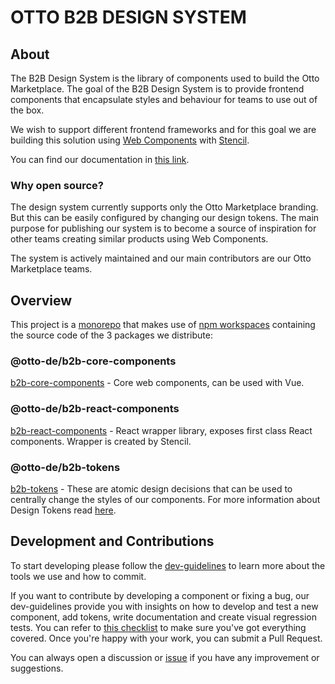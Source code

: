 # OTTO B2B DESIGN SYSTEM

## About

The B2B Design System is the library of components used to build the Otto Marketplace.
The goal of the B2B Design System is to provide frontend components that encapsulate styles and behaviour
for teams to use out of the box.

We wish to support different frontend frameworks and for this goal we are building this solution using [Web 
Components](https://www.webcomponents.org/) with [Stencil](https://stenciljs.com/docs/introduction).

You can find our documentation in [this link](https://b2b-design-system.otto.market/?path=/docs/overview--docs).

### Why open source?

The design system currently supports only the Otto Marketplace branding. But this can be easily configured by 
changing our design tokens. The main purpose for publishing our system is to become a source of inspiration for 
other teams creating similar products using Web Components. 

The system is actively maintained and our main contributors are our Otto Marketplace teams.

## Overview

This project is a [monorepo](https://en.wikipedia.org/wiki/Monorepo) that makes use
of [npm workspaces](https://docs.npmjs.com/cli/v7/using-npm/workspaces#using-workspaces) containing the source code of the 3 packages we distribute:

### @otto-de/b2b-core-components
[b2b-core-components](https://www.npmjs.com/package/@otto-de/b2b-core-components) - Core web components, can be used with Vue.

### @otto-de/b2b-react-components
[b2b-react-components](https://www.npmjs.com/package/@otto-de/b2b-react-components) - React wrapper library, exposes first class React components. Wrapper is created by Stencil.

### @otto-de/b2b-tokens
[b2b-tokens](https://www.npmjs.com/package/@otto-de/b2b-tokens) - These are atomic design decisions that can be used to 
centrally change the styles of our components. For more information about Design Tokens read  [here](https://specifyapp.com/blog/introduction-to-design-tokens).

## Development and Contributions

To start developing please follow the [dev-guidelines](https://github.com/otto-de/b2b-design-system/blob/main/DEV-GUIDELINES.md) to learn more about the tools we use and how to commit. 

If you want to contribute by developing a component or fixing a bug, our dev-guidelines provide you with insights on how to develop and test a new component, add tokens, write documentation and create visual regression tests. You can refer to [this checklist](https://github.com/otto-de/b2b-design-system/blob/main/DEV-GUIDELINES.md#contribution-checklist) to make sure you've got everything covered. Once you're happy with your work, you can submit a Pull Request. 

You can always open a discussion or [issue](https://github.com/otto-de/b2b-design-system/issues) if 
you have any improvement or suggestions.
